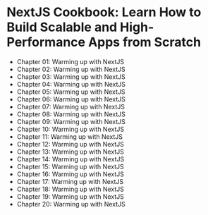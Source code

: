 # NextJS Cookbook: Learn How to Build Scalable and High-Performance Apps from Scratch

- Chapter 01: Warming up with NextJS
- Chapter 02: Warming up with NextJS
- Chapter 03: Warming up with NextJS
- Chapter 04: Warming up with NextJS
- Chapter 05: Warming up with NextJS
- Chapter 06: Warming up with NextJS
- Chapter 07: Warming up with NextJS
- Chapter 08: Warming up with NextJS
- Chapter 09: Warming up with NextJS
- Chapter 10: Warming up with NextJS
- Chapter 11: Warming up with NextJS
- Chapter 12: Warming up with NextJS
- Chapter 13: Warming up with NextJS
- Chapter 14: Warming up with NextJS
- Chapter 15: Warming up with NextJS
- Chapter 16: Warming up with NextJS
- Chapter 17: Warming up with NextJS
- Chapter 18: Warming up with NextJS
- Chapter 19: Warming up with NextJS
- Chapter 20: Warming up with NextJS
